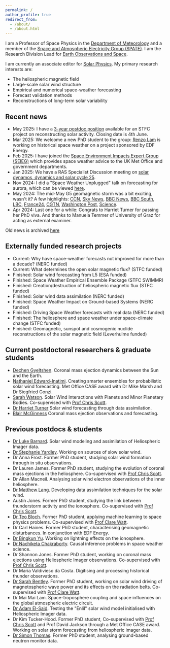 ```yaml
---
permalink: /
author_profile: true
redirect_from: 
  - /about/
  - /about.html
---
```

I am a Professor of Space Physics in the [Department of Meteorology](https://research.reading.ac.uk/meteorology/ "Department of Meteorology") and a member of the [Space and Atmospheric Electricity Group (SPATE)](https://research.reading.ac.uk/met-spate/). I am the Research Division Lead for [Earth Observations and Space](https://www.reading.ac.uk/research/themes/theme-environment/rd-earth-observation-and-space).

I am currently an associate editor for [Solar Physics](https://link.springer.com/journal/11207).
My primary research interests are:

 * The heliospheric magnetic field
 * Large-scale solar wind  structure
 * Empirical and numerical space-weather forecasting 
 * Forecast validation methods
 * Reconstructions of long-term solar variability 
 
## Recent news

* May 2025: I have a [3-year postdoc position](https://jobs.reading.ac.uk/Job/JobDetail?JobId=24362) available for an STFC project on reconstructing solar activity. Closing date is 4th June.
* Mar 2025: We welcome a new PhD student to the group: [Renzo Lam](https://research.reading.ac.uk/meteorology/people/pak-yin-renzo-lam/) is working on historical space weather on a project sponsored by EDF Energy.
* Feb 2025: I have joined the [Space Environment Impacts Expert Group (SEIEG)](https://www.bas.ac.uk/science/science-and-society/space-environment-impact-expert-group/) which provides space weather advice to the UK Met Office and government departments.
* Jan 2025: We have a RAS Specialist Discussion meeting on [solar dynamos, dynamics and solar cycle 25](https://ras.ac.uk/events-and-meetings/ras-meetings/dynamos-dynamics-and-solar-cycle-cycle-25-maximum).
* Nov 2024: I did a "Space Weather Unplugged" talk on forecasting for aurora, which can be viewed [here](https://www.youtube.com/watch?v=8YAFMgLAsJw). 
* May 2024: The mid-May G5 geomagnetic storm was a bit exciting, wasn't it? A few highlights: [CCN](https://twitter.com/kimbrunhuber/status/1789233802931257640), [Sky News](https://news.sky.com/story/northern-lights-visible-across-large-swathes-of-england-and-wales-as-severe-solar-storm-hits-13132757#:~:text=The%20impressive%20Aurora%20Borealis%2C%20usually,and%2C%20unusually%2C%20southern%20England.), [BBC News](https://mms.tveyes.com/Transcript.asp?StationID=800&DateTime=5%2F11%2F2024+10%3A38%3A50+AM&u=286111&e=true&t=False&aln=), [BBC South](https://mms.tveyes.com/Transcript.asp?StationID=6225&DateTime=5%2F11%2F2024+5%3A29%3A51+PM&u=286111&e=true&t=False&aln=), [LBC](https://mms.tveyes.com/Transcript.asp?StationID=11505&DateTime=5%2F10%2F2024+7%3A45%3A55+PM&u=286111&e=true&t=False&aln=), [France24](https://www.france24.com/en/live-news/20240510-solar-storm-could-bring-auroras-power-and-telecoms-disruptions), [CGTN](https://www.youtube.com/watch?v=lVZwjR9pdGk), [Washington Post](https://www.washingtonpost.com/weather/2024/05/14/northern-lights-aurora-next-extreme/), [Science](https://www.science.org/content/article/extreme-solar-storm-generated-auroras-and-surprise).
* Apr 2024: Last one for a while: Congrats to Harriet Turner for passing her PhD viva. And thanks to Manuela Temmer of University of Graz for acting as external examiner.

Old news is archived [here](/_pages/oldnews.html)

## Externally funded research projects

* Current: Why have space-weather forecasts not improved for more than a decade? (NERC funded)
* Current: What determines the open solar magnetic flux? (STFC funded)
* Finished: Solar wind forecasting from L5 (ESA funded)
* Finished: Space Weather Empirical Ensemble Package (STFC SWIMMR)
* Finished: Creation/destruction of heliospheric magnetic flux (STFC funded)
* Finished: Solar wind data assimilation (NERC funded)
* Finished: Space Weather Impact on Ground-based Systems (NERC funded)
* Finished: Driving Space Weather forecasts with real data (NERC funded)
* Finished: The heliosphere and space weather under space-climate change (STFC funded)
* Finished: Geomagnetic, sunspot and cosmogenic nuclide reconstructions of the solar magnetic field (Leverhulme funded)

## Current postdoctoral researchers & graduate students

* [Dechen Gyeltshen](https://research.reading.ac.uk/meteorology/people/dechen-gyeltshen/). Coronal mass ejection dynamics between the Sun and the Earth.
* [Nathaniel Edward-Inatimi](https://research.reading.ac.uk/meteorology/people/nathaniel-edward-inatimi/). Creating smarter ensembles for probabilistic solar wind forecasting. Met Office CASE award with Dr Mike Marsh and Dr Siegfried Gonzi.
* [Sarah Watson](https://research.reading.ac.uk/meteorology/people/sarah-watson/). Solar Wind Interactions with Planets and Minor Planetary Bodies. Co-supervised with [Prof Chris Scott](https://research.reading.ac.uk/meteorology/people/christopher-scott-formerly-davis/).
* [Dr Harriet Turner](https://research.reading.ac.uk/meteorology/people/harriet-turner/) Solar wind forecasting through data assimilation.
* [Blair McGinness](https://research.reading.ac.uk/meteorology/people/blair-mcginness/) Coronal mass ejection observations and forecasting.

## Previous postdocs & students

* [Dr Luke Barnard](http://www.met.reading.ac.uk/~yq904481/home/). Solar wind modeling and assimilation of Heliospheric Imager data.
* [Dr Stephanie Yardley](https://stephyardley.com/). Working on sources of slow solar wind.
* Dr Anna Frost. Former PhD student, studying solar wind formation through in situ observations. 
* Dr Lauren James. Former PhD student, studying the evolution of coronal mass ejections in the heliosphere. Co-supervised with [Prof Chris Scott](https://research.reading.ac.uk/meteorology/people/christopher-scott-formerly-davis/).
* Dr Allan Macneil. Analysing solar wind electron observations of the inner heliosphere.
* [Dr Matthew Lang](https://scholar.google.co.uk/citations?user=rG9RdRoAAAAJ&hl=en). Developing data assimilation techniques for the solar wind.
* Austin Jones. Former PhD student, studying the link between thunderstorm activity and the ionosphere. Co-supervised with [Prof Chris Scott](https://research.reading.ac.uk/meteorology/people/christopher-scott-formerly-davis/).
* [Dr Teo Bloch](https://www.linkedin.com/in/t%C3%A9o-bloch-891362149). Former PhD student, applying machine learning to space physics problems. Co-supervised with [Prof Clare Watt](https://www.northumbria.ac.uk/about-us/our-staff/w/clare-watt/).
* Dr Carl Haines. Former PhD student, characterising geomagnetic disturbances. In conjunction with EDF Energy.
* [Dr Bingkun Yu](https://scholar.google.com.sg/citations?user=gbsKteQAAAAJ&hl=zh-CN). Working on lightning effects on the ionosphere.
* [Dr Nachiketa Chakraborty](https://www.reading.ac.uk/computer-science/staff/dr-nachiketa-chakraborty). Causal inference problems in space weather science.
* Dr Shannon Jones. Former PhD student, working on coronal mass ejections using Heliospheric Imager observations. Co-supervised with [Prof Chris Scott](https://research.reading.ac.uk/meteorology/people/christopher-scott-formerly-davis/).
* Dr Maria Valdivieso da Costa. Digitising and processing historical thunder observations.
* [Dr Sarah Bentley](https://www.northumbria.ac.uk/about-us/our-staff/b/sarah-bentley/). Former PhD student, working on solar wind driving of magnetospheric wave power and its effects on the radiation belts. Co-supervised with [Prof Clare Watt](https://www.northumbria.ac.uk/about-us/our-staff/w/clare-watt/).
* Dr Mai Mai Lam. Space-troposphere coupling and space influences on the global atmospheric electric circuit.
* [Dr Adam El-Said](https://scholar.google.com/citations?user=SiHYU20AAAAJ&hl=en).  Testing the "Enlil" solar wind model initialised with Heliospheric Imager data.
* Dr Kim Tucker-Hood. Former PhD student, Co-supervised with [Prof Chris Scott](https://research.reading.ac.uk/meteorology/people/christopher-scott-formerly-davis/) and Prof David Jackson through a Met Office CASE award. Working on solar storm forecasting from heliospheric imager data.
* [Dr Simon Thomas](https://scholar.google.co.uk/citations?user=BMKKYicAAAAJ&hl=en). Former PhD student, analysing ground-based neutron monitor data.


